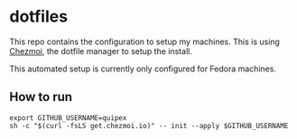# dotfiles

This repo contains the configuration to setup my machines. This is using [Chezmoi](https://chezmoi.io), the dotfile manager to setup the install.

This automated setup is currently only configured for Fedora machines.

## How to run

```shell
export GITHUB_USERNAME=quipex
sh -c "$(curl -fsLS get.chezmoi.io)" -- init --apply $GITHUB_USERNAME
```